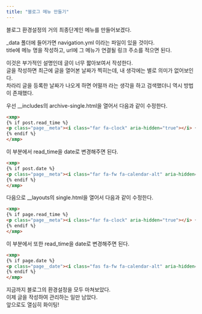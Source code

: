 ```yaml
---
title: "블로그 메뉴 만들기"
---
```


블로그 환경설정의 거의 최종단계인 메뉴를 만들어보겠다.  

_data 폴더에 들어가면 navigation.yml 이라는 파일이 있을 것이다.  
title에 메뉴 명을 작성하고, url에 그 메뉴가 연결될 링크 주소를 적으면 된다.  



이것은 부가적인 설명인데 글이 너무 짧아보여서 작성한다.  
글을 작성하면 최근에 글을 열어본 날짜가 찍히는데, 내 생각에는 별로 의미가 없어보인다.  
차라리 글을 등록한 날짜가 나오게 하면 어떨까 라는 생각을 하고 검색했더니 역시 방법이 존재했다.  

우선 __includes의 archive-single.html을 열어서 다음과 같이 수정한다.  
```html
<xmp>
{% if post.read_time %}
<p class="page__meta"><i class="far fa-clock" aria-hidden="true"></i> {% include read-time.html %}</p>
{% endif %}
</xmp>
```
이 부분에서 read_time을 date로 변경해주면 된다.  
```html
<xmp>
{% if post.date %}
<p class="page__meta"><i class="far fa-fw fa-calendar-alt" aria-hidden="true"></i> {{ post.date | date: "%B %d %Y" }}</p>
{% endif %}
</xmp>
```

다음으로 __layouts의 single.html을 열어서 다음과 같이 수정한다.  
```html
<xmp>
{% if page.read_time %}
<p class="page__meta"><i class="far fa-clock" aria-hidden="true"></i> {% include read-time.html %}</p>
{% endif %}
</xmp>
```
이 부분에서 또한 read_time을 date로 변경해주면 된다.  
```html
<xmp>
{% if page.date %}
<p class="page__date"><i class="fas fa-fw fa-calendar-alt" aria-hidden="true"></i> {{ site.data.ui-text[site.locale].date_label | default: "Updated:" }} <time datetime="{{ page.date | date_to_xmlschema }}">{{ page.date | date: "%B %d, %Y" }}</time></p>
{% endif %}
</xmp>
```

지금까지 블로그의 환경설정을 모두 마쳐보았다.  
이제 글을 작성하여 관리하는 일만 남았다.  
앞으로도 열심히 화이팅!
